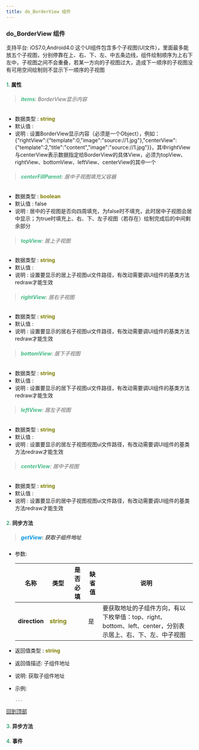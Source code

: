 ```yaml
---
title: do_BorderView 组件
---
```


### do_BorderView 组件

 支持平台: iOS7.0,Android4.0
 这个UI组件包含多个子视图(UI文件），里面最多能放五个子视图，分别停靠在上、右、下、左、中五条边线，组件绘制顺序为上右下左中，子视图之间不会重叠，若某一方向的子视图过大，造成下一顺序的子视图没有可用空间绘制则不显示下一顺序的子视图

#### <font color ='#40A977'>**1.**</font> 属性

>###### <font color ='#42b983'>**items**</font>: BorderView显示内容

- 数据类型 : <font color ='#808000'>**string**</font>
- 默认值 : 
- 说明 : 设置BorderView显示内容（必须是一个Object），例如：
{"rightView":{"template":0,"image":"source://1.jpg"},"centerView":{"template":2,"title":"content","image":"source://1.jpg"}}，其中rightView与centerView表示数据指定给BorderView的具体View，必须为topView、rightView、bottomView、leftView、centerView的其中一个

>###### <font color ='#42b983'>**centerFillParent**</font>: 居中子视图填充父容器

- 数据类型 : <font color ='#808000'>**boolean**</font>
- 默认值 : false
- 说明 : 居中的子视图是否向四周填充，为false时不填充，此时居中子视图会居中显示；为true时填充上、右、下、左子视图（若存在）绘制完成后的中间剩余部分

>###### <font color ='#42b983'>**topView**</font>: 居上子视图

- 数据类型 : <font color ='#808000'>**string**</font>
- 默认值 : 
- 说明 : 设置要显示的居上子视图ui文件路径，有改动需要调UI组件的基类方法redraw才能生效

>###### <font color ='#42b983'>**rightView**</font>: 居右子视图

- 数据类型 : <font color ='#808000'>**string**</font>
- 默认值 : 
- 说明 : 设置要显示的居右子视图ui文件路径，有改动需要调UI组件的基类方法redraw才能生效

>###### <font color ='#42b983'>**bottomView**</font>: 居下子视图

- 数据类型 : <font color ='#808000'>**string**</font>
- 默认值 : 
- 说明 : 设置要显示的居下子视图ui文件路径，有改动需要调UI组件的基类方法redraw才能生效

>###### <font color ='#42b983'>**leftView**</font>: 居左子视图

- 数据类型 : <font color ='#808000'>**string**</font>
- 默认值 : 
- 说明 : 设置要显示的居左子视图视图ui文件路径，有改动需要调UI组件的基类方法redraw才能生效

>###### <font color ='#42b983'>**centerView**</font>: 居中子视图

- 数据类型 : <font color ='#808000'>**string**</font>
- 默认值 : 
- 说明 : 设置要显示的居中子视图视图ui文件路径，有改动需要调UI组件的基类方法redraw才能生效

#### <font color ='#40A977'>**2.**</font> 同步方法

>##### <font color ='#0092db'>**getView**</font>: 获取子组件地址

- 参数:

  名称 | 类型 |是否必填|缺省值|说明
  ---- |-------------  |--------------|--------|------
  **direction** |<font color ='#808000'>**string**</font> |  | 是|要获取地址的子组件方向，有以下枚举值：top、right、bottom、left、center，分别表示居上、右、下、左、中子视图
- 返回值类型 : <font color ='#808000'>**string**</font>
- 返回值描述: 子组件地址
- 说明: 获取子组件地址
- 示例:

  ```javascript
  ...

  ```

[回到顶部](#top)

#### <font color ='#40A977'>**3.**</font> 异步方法


#### <font color ='#40A977'>**4.**</font> 事件


